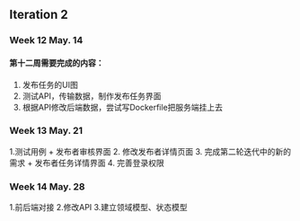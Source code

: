 ## Iteration 2

### Week 12 May. 14

#### 第十二周需要完成的内容：

1. 发布任务的UI图
2. 测试API，传输数据，制作发布任务界面
3. 根据API修改后端数据，尝试写Dockerfile把服务端挂上去


### Week 13 May. 21

1.测试用例 + 发布者审核界面
2. 修改发布者详情页面
3. 完成第二轮迭代中的新的需求 + 发布者任务详情界面
4. 完善登录权限

### Week 14 May. 28

1.前后端对接
2.修改API
3.建立领域模型、状态模型
